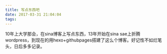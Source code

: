 ```yaml
---
title: 写点东西吧
date: 2017-03-31 21:04:04
tags:
---
```


10年上大学那会，在sina博客上写点东西，13年开始在sina sae上折腾wordpress，到现在的用hexo+githubpages搭建了这么个博客。好记性不如烂笔头，日后多多记录。
